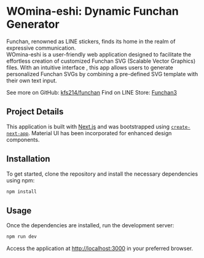 # WOmina-eshi: Dynamic Funchan Generator

Funchan, renowned as LINE stickers, finds its home in the realm of expressive communication.  
WOmina-eshi is a user-friendly web application designed to facilitate the effortless creation of customized Funchan SVG (Scalable Vector Graphics) files. With an intuitive interface , this app allows users to generate personalized Funchan SVGs by combining a pre-defined SVG template with their own text input.

See more on GitHub: [kfs214/funchan](https://github.com/kfs214/funchan#funchansvg)
Find on LINE Store: [Funchan3](https://store.line.me/stickershop/product/22067285)

## Project Details

This application is built with [Next.js](https://nextjs.org/) and was bootstrapped using [`create-next-app`](https://github.com/vercel/next.js/tree/canary/packages/create-next-app). Material UI has been incorporated for enhanced design components.

## Installation

To get started, clone the repository and install the necessary dependencies using npm:

```bash
npm install
```

## Usage

Once the dependencies are installed, run the development server:

```bash
npm run dev
```

Access the application at [http://localhost:3000](http://localhost:3000) in your preferred browser.

